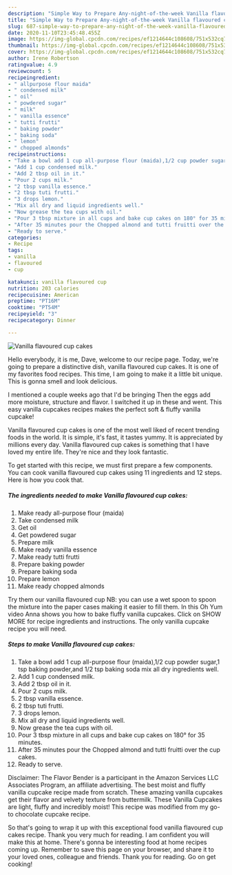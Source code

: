 ```yaml
---
description: "Simple Way to Prepare Any-night-of-the-week Vanilla flavoured cup cakes"
title: "Simple Way to Prepare Any-night-of-the-week Vanilla flavoured cup cakes"
slug: 687-simple-way-to-prepare-any-night-of-the-week-vanilla-flavoured-cup-cakes
date: 2020-11-10T23:45:48.455Z
image: https://img-global.cpcdn.com/recipes/ef1214644c108608/751x532cq70/vanilla-flavoured-cup-cakes-recipe-main-photo.jpg
thumbnail: https://img-global.cpcdn.com/recipes/ef1214644c108608/751x532cq70/vanilla-flavoured-cup-cakes-recipe-main-photo.jpg
cover: https://img-global.cpcdn.com/recipes/ef1214644c108608/751x532cq70/vanilla-flavoured-cup-cakes-recipe-main-photo.jpg
author: Irene Robertson
ratingvalue: 4.9
reviewcount: 5
recipeingredient:
- " allpurpose flour maida"
- " condensed milk"
- " oil"
- " powdered sugar"
- " milk"
- " vanilla essence"
- " tutti frutti"
- " baking powder"
- " baking soda"
- " lemon"
- " chopped almonds"
recipeinstructions:
- "Take a bowl add 1 cup all-purpose flour (maida),1/2 cup powder sugar,1 tsp baking powder,and 1/2 tsp baking soda mix all dry ingredients well."
- "Add 1 cup condensed milk."
- "Add 2 tbsp oil in it."
- "Pour 2 cups milk."
- "2 tbsp vanilla essence."
- "2 tbsp tuti frutti."
- "3 drops lemon."
- "Mix all dry and liquid ingredients well."
- "Now grease the tea cups with oil."
- "Pour 3 tbsp mixture in all cups and bake cup cakes on 180° for 35 minutes."
- "After 35 minutes pour the Chopped almond and tutti fruitti over the cup cakes."
- "Ready to serve."
categories:
- Recipe
tags:
- vanilla
- flavoured
- cup

katakunci: vanilla flavoured cup 
nutrition: 203 calories
recipecuisine: American
preptime: "PT16M"
cooktime: "PT54M"
recipeyield: "3"
recipecategory: Dinner

---
```



![Vanilla flavoured cup cakes](https://img-global.cpcdn.com/recipes/ef1214644c108608/751x532cq70/vanilla-flavoured-cup-cakes-recipe-main-photo.jpg)

Hello everybody, it is me, Dave, welcome to our recipe page. Today, we're going to prepare a distinctive dish, vanilla flavoured cup cakes. It is one of my favorites food recipes. This time, I am going to make it a little bit unique. This is gonna smell and look delicious.

I mentioned a couple weeks ago that I&#39;d be bringing Then the eggs add more moisture, structure and flavor. I switched it up in these and went. This easy vanilla cupcakes recipes makes the perfect soft &amp; fluffy vanilla cupcake!

Vanilla flavoured cup cakes is one of the most well liked of recent trending foods in the world. It is simple, it's fast, it tastes yummy. It is appreciated by millions every day. Vanilla flavoured cup cakes is something that I have loved my entire life. They're nice and they look fantastic.


To get started with this recipe, we must first prepare a few components. You can cook vanilla flavoured cup cakes using 11 ingredients and 12 steps. Here is how you cook that.

<!--inarticleads1-->

##### The ingredients needed to make Vanilla flavoured cup cakes:

1. Make ready  all-purpose flour (maida)
1. Take  condensed milk
1. Get  oil
1. Get  powdered sugar
1. Prepare  milk
1. Make ready  vanilla essence
1. Make ready  tutti frutti
1. Prepare  baking powder
1. Prepare  baking soda
1. Prepare  lemon
1. Make ready  chopped almonds


Try them our vanilla flavoured cup NB: you can use a wet spoon to spoon the mixture into the paper cases making it easier to fill them. In this Oh Yum video Anna shows you how to bake fluffy vanilla cupcakes. Click on SHOW MORE for recipe ingredients and instructions. The only vanilla cupcake recipe you will need. 

<!--inarticleads2-->

##### Steps to make Vanilla flavoured cup cakes:

1. Take a bowl add 1 cup all-purpose flour (maida),1/2 cup powder sugar,1 tsp baking powder,and 1/2 tsp baking soda mix all dry ingredients well.
1. Add 1 cup condensed milk.
1. Add 2 tbsp oil in it.
1. Pour 2 cups milk.
1. 2 tbsp vanilla essence.
1. 2 tbsp tuti frutti.
1. 3 drops lemon.
1. Mix all dry and liquid ingredients well.
1. Now grease the tea cups with oil.
1. Pour 3 tbsp mixture in all cups and bake cup cakes on 180° for 35 minutes.
1. After 35 minutes pour the Chopped almond and tutti fruitti over the cup cakes.
1. Ready to serve.


Disclaimer: The Flavor Bender is a participant in the Amazon Services LLC Associates Program, an affiliate advertising. The best moist and fluffy vanilla cupcake recipe made from scratch. These amazing vanilla cupcakes get their flavor and velvety texture from buttermilk. These Vanilla Cupcakes are light, fluffy and incredibly moist! This recipe was modified from my go-to chocolate cupcake recipe. 

So that's going to wrap it up with this exceptional food vanilla flavoured cup cakes recipe. Thank you very much for reading. I am confident you will make this at home. There's gonna be interesting food at home recipes coming up. Remember to save this page on your browser, and share it to your loved ones, colleague and friends. Thank you for reading. Go on get cooking!
